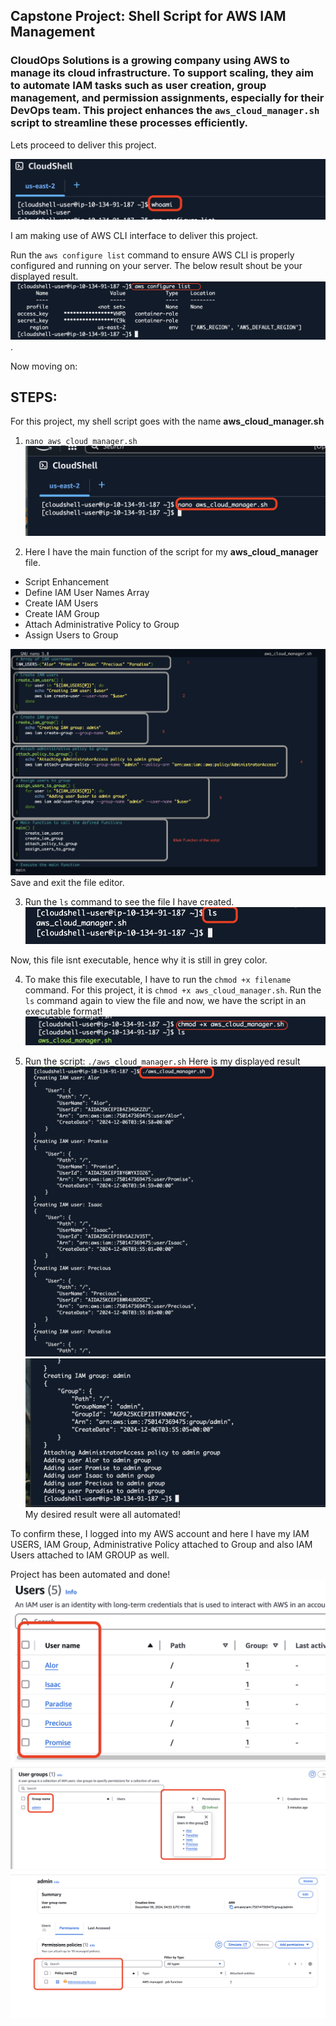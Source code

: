 ## Capstone Project: Shell Script for AWS IAM Management

### CloudOps Solutions is a growing company using AWS to manage its cloud infrastructure. To support scaling, they aim to automate IAM tasks such as user creation, group management, and permission assignments, especially for their DevOps team. This project enhances the `aws_cloud_manager.sh` script to streamline these processes efficiently.


Lets proceed to deliver this project. 


![](./Images/01.png)

I am making use of AWS CLI interface to deliver this project.

Run the `aws configure list` command to ensure AWS CLI is properly configured and running on your server.
The below result shout be your displayed result.
![](./Images/02.png).

Now moving on:

## STEPS:
For this project, my  shell script goes with the name **aws_cloud_manager.sh**

1. `nano aws_cloud_manager.sh`
![](./Images/03.png)


2. Here I have the main function of the script for my **aws_cloud_manager** file.

- Script Enhancement  
-  Define IAM User Names Array  
- Create IAM Users  
-  Create IAM Group  
-  Attach Administrative Policy to Group  
-  Assign Users to Group 

![](./Images/04.png)
Save and exit the file editor.

3. Run the `ls` command to see the file I have created. 
![](./Images/05.png)

Now, this file isnt executable, hence why it is still in grey color.

4. To make this file executable, I have to run the `chmod +x filename` command. 
For this project, it is `chmod +x aws_cloud_manager.sh`.
Run the `ls` command again to view the file and now, we have the script in an executable format!
![](./Images/06.png)

5. Run the script: `./aws_cloud_manager.sh`
Here is my displayed result
![](./Images/07.png)
![](./Images/08.png)
My desired result were all automated!

To confirm these, I logged into my AWS account and here I have my IAM USERS, IAM Group, Administrative Policy attached to Group and also IAM Users attached to IAM GROUP as well.

Project has been automated and done!
![](./Images/09.png)
![](./Images/10.png)
![](./Images/11.png)